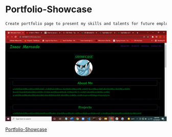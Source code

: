 # Portfolio-Showcase

```bash
Create portfolio page to present my skills and talents for future employers.
```

![image](./assets/images/screenshot.png)

[Portfolio-Showcase](https://isaacmercado619.github.io/portfolio-showcase/)